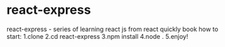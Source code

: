 # react-express
react-express - series of learning react js from react quickly book
how to start:
1.clone
2.cd react-express
3.npm install
4.node .
5.enjoy!
